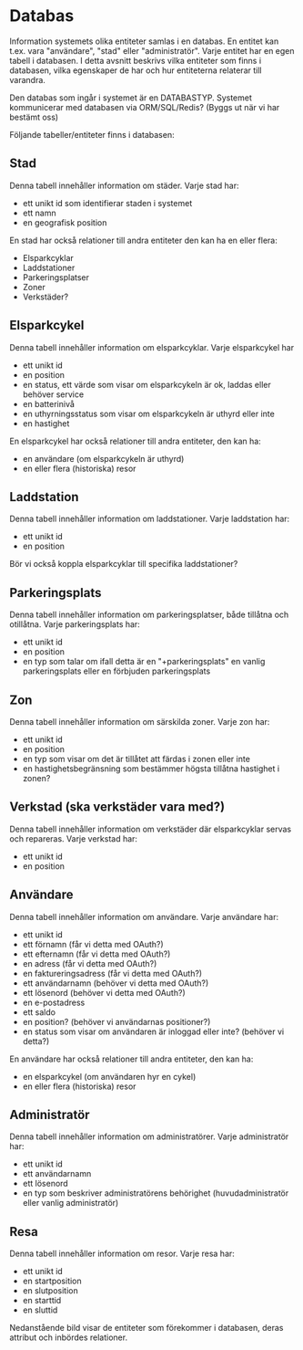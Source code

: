 # Databas
Information systemets olika entiteter samlas i en databas. En entitet kan t.ex. vara "användare", "stad" eller "administratör". Varje entitet har en egen tabell i databasen. I detta avsnitt beskrivs vilka entiteter som finns i databasen, vilka egenskaper de har och hur entiteterna relaterar till varandra. 

Den databas som ingår i systemet är en DATABASTYP. Systemet kommunicerar med databasen via ORM/SQL/Redis? (Byggs ut när vi har bestämt oss)

Följande tabeller/entiteter finns i databasen:

## Stad
Denna tabell innehåller information om städer. Varje stad har:

- ett unikt id som identifierar staden i systemet
- ett namn
- en geografisk position

En stad har också relationer till andra entiteter den kan ha en eller flera:

- Elsparkcyklar
- Laddstationer
- Parkeringsplatser
- Zoner
- Verkstäder?

## Elsparkcykel
Denna tabell innehåller information om elsparkcyklar. Varje elsparkcykel har
- ett unikt id
- en position
- en status, ett värde som visar om elsparkcykeln är ok, laddas eller behöver service
- en batterinivå
- en uthyrningsstatus som visar om elsparkcykeln är uthyrd eller inte
- en hastighet

En elsparkcykel har också relationer till andra entiteter, den kan ha:
- en användare (om elsparkcykeln är uthyrd)
- en eller flera (historiska) resor

## Laddstation
Denna tabell innehåller information om laddstationer. Varje laddstation har:
- ett unikt id
- en position

Bör vi också koppla elsparkcyklar till specifika laddstationer?

## Parkeringsplats
Denna tabell innehåller information om parkeringsplatser, både tillåtna och otillåtna. Varje parkeringsplats har:
- ett unikt id
- en position
- en typ som talar om ifall detta är en "+parkeringsplats" en vanlig parkeringsplats eller en förbjuden parkeringsplats

## Zon
Denna tabell innehåller information om särskilda zoner. Varje zon har:
- ett unikt id
- en position
- en typ som visar om det är tillåtet att färdas i zonen eller inte
- en hastighetsbegränsning som bestämmer högsta tillåtna hastighet i zonen?

## Verkstad (ska verkstäder vara med?)
Denna tabell innehåller information om verkstäder där elsparkcyklar servas och repareras. Varje verkstad har:
- ett unikt id
- en position

## Användare
Denna tabell innehåller information om användare. Varje användare har:
- ett unikt id
- ett förnamn (får vi detta med OAuth?)
- ett efternamn (får vi detta med OAuth?)
- en adress (får vi detta med OAuth?)
- en faktureringsadress (får vi detta med OAuth?)
- ett användarnamn (behöver vi detta med OAuth?)
- ett lösenord (behöver vi detta med OAuth?)
- en e-postadress
- ett saldo
- en position? (behöver vi användarnas positioner?)
- en status som visar om användaren är inloggad eller inte? (behöver vi detta?)

En användare har också relationer till andra entiteter, den kan ha:
- en elsparkcykel (om användaren hyr en cykel)
- en eller flera (historiska) resor

## Administratör
Denna tabell innehåller information om administratörer. Varje administratör har:
- ett unikt id
- ett användarnamn
- ett lösenord
- en typ som beskriver administratörens behörighet (huvudadministratör eller vanlig administratör)

## Resa
Denna tabell innehåller information om resor. Varje resa har:
- ett unikt id
- en startposition
- en slutposition
- en starttid
- en sluttid

Nedanstående bild visar de entiteter som förekommer i databasen, deras attribut och inbördes relationer.